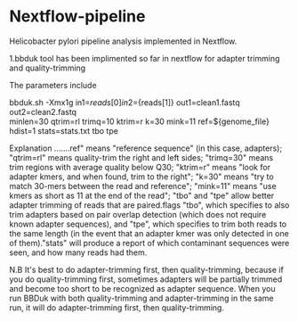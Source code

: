 # Nextflow-pipeline
Helicobacter pylori pipeline analysis implemented in Nextflow.


1.bbduk tool has been implimented so far in nextflow for adapter trimming and quality-trimming

The parameters include
	
  bbduk.sh -Xmx1g in1=${reads[0]} in2=${reads[1]} out1=clean1.fastq out2=clean2.fastq \
  minlen=30 qtrim=rl trimq=10 ktrim=r k=30 mink=11 ref=${genome_file} hdist=1 stats=stats.txt tbo tpe

Explanation
.......ref" means "reference sequence" (in this case, adapters); "qtrim=rl" means quality-trim the right and left sides; "trimq=30"   means trim regions with average quality below Q30; "ktrim=r" means "look for adapter kmers, and when found, trim to the right"; "k=30" means "try to match 30-mers between the read and reference"; "mink=11" means "use kmers as short as 11 at the end of the read"; "tbo" and "tpe" allow better adapter trimming of reads that are paired.flags "tbo", which specifies to also trim adapters based on pair overlap detection (which does not require known adapter sequences), and "tpe", which specifies to trim both reads to the same length (in the event that an adapter kmer was only detected in one of them)."stats" will produce a report of which contaminant sequences were seen, and how many reads had them.

N.B It's best to do adapter-trimming first, then quality-trimming, because if you do quality-trimming first, sometimes adapters will be partially trimmed and become too short to be recognized as adapter sequence. When you run BBDuk with both quality-trimming and adapter-trimming in the same run, it will do adapter-trimming first, then quality-trimming.



